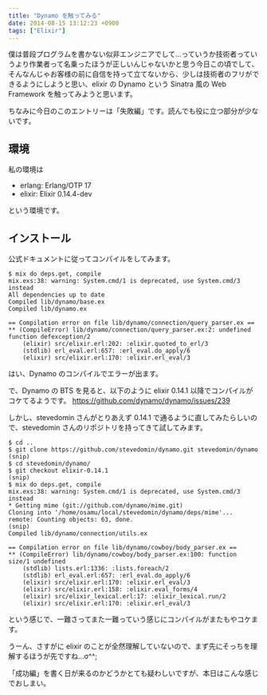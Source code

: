 ```yaml
---
title: "Dynamo を触ってみる"
date: 2014-08-15 13:12:23 +0900
tags: ["Elixir"]
---
```


僕は普段プログラムを書かない似非エンジニアでして…っていうか技術者っていうより作業者って名乗ったほうが正しいんじゃないかと思う今日この頃でして、そんなんじゃお客様の前に自信を持って立てないから、少しは技術者のフリができるようにしようと思い、elixir の Dynamo という Sinatra 風の Web Framework を触ってみようと思います。

ちなみに今日のこのエントリーは「失敗編」です。読んでも役に立つ部分が少ないです。

<!--more-->

環境
----

私の環境は

* erlang: Erlang/OTP 17
* elixir: Elixir 0.14.4-dev

という環境です。

インストール
------------

公式ドキュメントに従ってコンパイルをしてみます。

    $ mix do deps.get, compile
    mix.exs:38: warning: System.cmd/1 is deprecated, use System.cmd/3 instead
    All dependencies up to date
    Compiled lib/dynamo/base.ex
    Compiled lib/dynamo.ex
    
    == Compilation error on file lib/dynamo/connection/query_parser.ex ==
    ** (CompileError) lib/dynamo/connection/query_parser.ex:2: undefined function defexception/2
        (elixir) src/elixir.erl:202: :elixir.quoted_to_erl/3
        (stdlib) erl_eval.erl:657: :erl_eval.do_apply/6
        (elixir) src/elixir.erl:170: :elixir.erl_eval/3

はい、Dynamo のコンパイルでエラーが出ます。

で、Dynamo の BTS を見ると、以下のように elixir 0.14.1 以降でコンパイルがコケてるようです。
https://github.com/dynamo/dynamo/issues/239

しかし、stevedomin さんがとりあえず 0.14.1 で通るように直してみたらしいので、stevedomin さんのリポジトリを持ってきて試してみます。


    $ cd ..
    $ git clone https://github.com/stevedomin/dynamo.git stevedomin/dynamo
    (snip)
    $ cd stevedomin/dynamo/
    $ git checkout elixir-0.14.1
    (snip)
    $ mix do deps.get, compile
    mix.exs:38: warning: System.cmd/1 is deprecated, use System.cmd/3 instead
    * Getting mime (git://github.com/dynamo/mime.git)
    Cloning into '/home/osamu/local/stevedomin/dynamo/deps/mime'...
    remote: Counting objects: 63, done.
    (snip)
    Compiled lib/dynamo/connection/utils.ex
    
    == Compilation error on file lib/dynamo/cowboy/body_parser.ex ==
    ** (CompileError) lib/dynamo/cowboy/body_parser.ex:100: function size/1 undefined
        (stdlib) lists.erl:1336: :lists.foreach/2
        (stdlib) erl_eval.erl:657: :erl_eval.do_apply/6
        (elixir) src/elixir.erl:170: :elixir.erl_eval/3
        (elixir) src/elixir.erl:158: :elixir.eval_forms/4
        (elixir) src/elixir_lexical.erl:17: :elixir_lexical.run/2
        (elixir) src/elixir.erl:170: :elixir.erl_eval/3


という感じで、一難さってまた一難っていう感じにコンパイルがまたもやコケます。

うーん、さすがに elixir のことが全然理解していないので、まず先にそっちを理解するほうが先ですね…σ^^;

「成功編」を書く日が来るのかどうかとても疑わしいですが、本日はこんな感じでおしまい。


